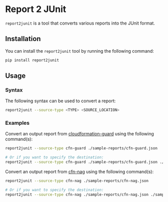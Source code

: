 # Report 2 JUnit

`report2junit` is a tool that converts various reports into the JUnit format.

## Installation

You can install the `report2junit` tool by running the following command: 

```bash
pip install report2junit
```

## Usage

### Syntax

The following syntax can be used to convert a report: 

```bash
report2junit --source-type <TYPE> <SOURCE_LOCATION>
```

### Examples

Convert an output report from [cloudformation-guard](https://github.com/aws-cloudformation/cloudformation-guard) using
the following command(s): 

```bash
report2junit --source-type cfn-guard ./sample-reports/cfn-guard.json

# Or if you want to specify the destination:
report2junit --source-type cfn-guard ./sample-reports/cfn-guard.json ./sample-reports/cfn-guard-other-destination.xml
```

Convert an output report from [cfn-nag](https://github.com/stelligent/cfn_nag) using
the following command(s): 

```bash
report2junit --source-type cfn-nag ./sample-reports/cfn-nag.json

# Or if you want to specify the destination:
report2junit --source-type cfn-nag ./sample-reports/cfn-nag.json ./sample-reports/cfn-nag-other-destination.xml
```